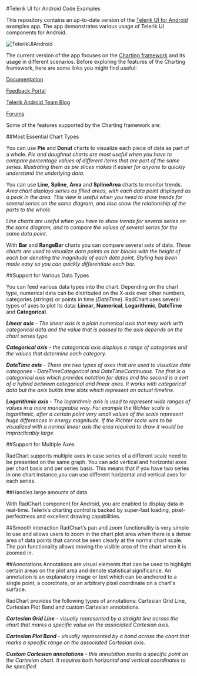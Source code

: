 #Telerik UI for Android Code Examples

This repository contains an up-to-date version of the [Telerik UI for Android](http://www.telerik.com/android-ui) examples app. 
The app demonstrates various usage of Telerik UI components for Android.

![TelerikUIAndroid](http://content.screencast.com/users/kiril/folders/Jing/media/516abf3e-d987-4372-b664-7a8da081be12/2014-02-28_1609.png "")

The current version of the app focuses on the [Charting framework](http://www.telerik.com/android-ui/chart) and its usage in different scenarios. Before exploring the features of the Charting framework, here are some links you might find useful:

[Documentation](http://docs.telerik.com/devtools/android)

[Feedback Portal](http://feedback.telerik.com/Project/158)

[Telerik Android Team Blog](http://blogs.telerik.com/androidteam/)

[Forums](http://www.telerik.com/forums/android/)


Some of the features supported by the Charting framework are:

##Most Essential Chart Types

You can use **Pie** and **Donut** charts to visualize each piece of data as part of a whole. *Pie and doughnut charts are most useful when you have to compare percentage values of different items that are part of the same series. Illustrating them as pie slices makes it easier for anyone to quickly understand the underlying data.* 

You can use **Line**, **Spline**, **Area** and **SplineArea** charts to monitor trends. *Area chart displays series as filled areas, with each data point displayed as a peak in the area. This view is useful when you need to show trends for several series on the same diagram, and also show the relationship of the parts to the whole.*

*Line charts are useful when you have to show trends for several series on the same diagram, and to compare the values of several series for the same data point.*

With **Bar** and **RangeBar** charts you can compare several sets of data. *These charts are used to visualize data points as bar blocks with the height of each bar denoting the magnitude of each data point. Styling has been made easy so you can quickly differentiate each bar.*

##Support for Various Data Types

You can feed various data types into the chart. Depending on the chart type, numerical data can be distributed on the X-axis over other numbers, categories (*strings*) or points in time (*DateTime*). RadChart uses several types of axes to plot its data: **Linear**, **Numerical**, **Logarithmic**, **DateTime** and **Categorical**. 

*__Linear axis__ - The linear axis is a plain numerical axis that may work with categorical data and the value that is passed to the axis depends on the chart series type.*

*__Categorical axis__ - the categorical axis displays a range of categories and the values that determine each category.*

*__DateTime axis__ - There are two types of axes that are used to visualize date categories - DateTimeCategorical and DateTimeContinuous. The first is a categorical axis which provides notation for dates and the second is a sort of a hybrid between categorical and linear axes. It works with categorical data but the axis builds time slots which represent an actual timeline.*

*__Logarithmic axis__ - The logarithmic axis is used to represent wide ranges of values in a more manageable way. For example the Richter scale is logarithmic, after a certain point very small values of the scale represent huge differences in energy magnitude. If the Richter scale was to be visualized with a normal linear axis the area required to draw it would be impracticably large.*

##Support for Multiple Axes

RadChart supports multiple axes in case series of a different scale need to be presented on the same graph. You can add vertical and horizontal axes per chart basis and per series basis. This means that if you have two series in one chart instance,you can use different horizontal and vertical axes for each series.

##Handles large amounts of data

With RadChart component for Android, you are enabled to display data in real-time. Telerik’s charting control is backed by super-fast loading, pixel-perfectness and excellent drawing capabilities.

##Smooth interaction
RadChart’s pan and zoom functionality is very simple to use and allows users to zoom in the chart plot area when there is a dense area of data points that cannot be seen clearly at the normal chart scale. The pan functionality allows moving the visible area of the chart when it is zoomed in. 

##Annotations
Annotations are visual elements that can be used to highlight certain areas on the plot area and denote statistical significance. An annotation is an explanatory image or text which can be anchored to a single point, a coordinate, or an arbitrary pixel coordinate on a chart's surface.

RadChart provides the following types of annotations: Cartesian Grid Line, Cartesian Plot Band and custom Cartesian annotations.

*__Cartesian Grid Line__ - visually represented by a straight line across the chart that marks a specific value on the associated Cartesian axis.*

*__Cartesian Plot Band__ - visually represented by a band across the chart that marks a specific range on the associated Cartesian axis.*

*__Custom Cartesian annotations__ - this annotation marks a specific point on the Cartesian chart. It requires both horizontal and vertical coordinates to be specified.*
